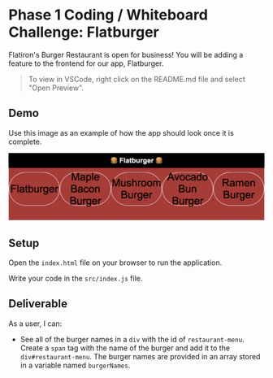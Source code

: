 # Phase 1 Coding / Whiteboard Challenge: Flatburger

Flatiron's Burger Restaurant is open for business! You will be adding a feature to the frontend for our app, Flatburger.

> To view in VSCode, right click on the README.md file and select "Open Preview".

## Demo

Use this image as an example of how the app should look once it is complete.

![Finished Product](./assets/demo.png "Finished Product")

## Setup

Open the `index.html` file on your browser to run the application.

Write your code in the `src/index.js` file.

## Deliverable

As a user, I can:

- See all of the burger names in a `div` with the id of `restaurant-menu`. Create a `span` tag with the name of the burger and add it to the `div#restaurant-menu`. The burger names are provided in an array stored in a variable named `burgerNames`.